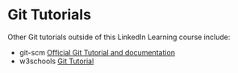 # Git Tutorials

Other Git tutorials outside of this LinkedIn Learning course include:
- git-scm [Official Git Tutorial and documentation](https://git-scm.com/docs/gittutorial)
- w3schools [Git Tutorial](https://www.w3schools.com/git/default.asp)
